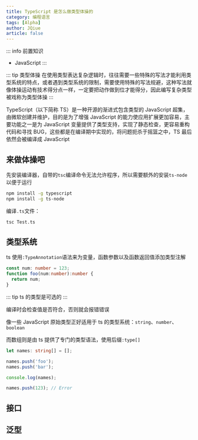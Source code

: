 ```yaml
---
title: TypeScript 是怎么做类型体操的
category: 编程语言
tags: [Alpha]
author: JQiue
article: false
---
```


::: info 前置知识

+ JavaScript
:::

::: tip 类型体操
在使用类型表达复杂逻辑时，往往需要一些特殊的写法才能利用类型系统的特点，或者遇到类型系统的限制，需要使用特殊的写法规避，这种写法就像体操运动有技术得分点一样，一定要把动作做到位才能得分，因此编写复杂类型被戏称为类型体操
:::

TypeScript（以下简称 TS）是一种开源的渐进式包含类型的 JavaScript 超集，由微软创建并维护，目的是为了增强 JavaScript 的能力使应用扩展更加容易，主要功能之一是为 JavaScript 变量提供了类型支持，实现了静态检查，更容易重构代码和寻找 BUG，这些都是在编译期中实现的，将问题扼杀于摇篮之中，TS 最后依然会被编译成 JavaScript

## 来做体操吧

先安装编译器，自带的`tsc`编译命令无法允许程序，所以需要额外的安装`ts-node`以便于运行

```sh
npm install -g typescript
npm install -g ts-node
```

编译`.ts`文件：

```sh
tsc Test.ts
```

## 类型系统

ts 使用`:TypeAnnotation`语法来为变量，函数参数以及函数返回值添加类型注解

```ts
const num: number = 123;
function foo(num:number):number {
  return num;
}
```

::: tip
ts 的类型是可选的
:::

编译时会检查值是否符合，否则就会报错错误

像一些 JavaScript 原始类型正好适用于 ts 的类型系统：`string`、`number`、`boolean`

而数组则是由 ts 提供了专门的类型语法，使用后缀`:type[]`

```ts
let names: string[] = [];

names.push('foo');
names.push('bar');

console.log(names); 

names.push(123); // Error
```

## 接口

## 泛型

<!-- more -->
